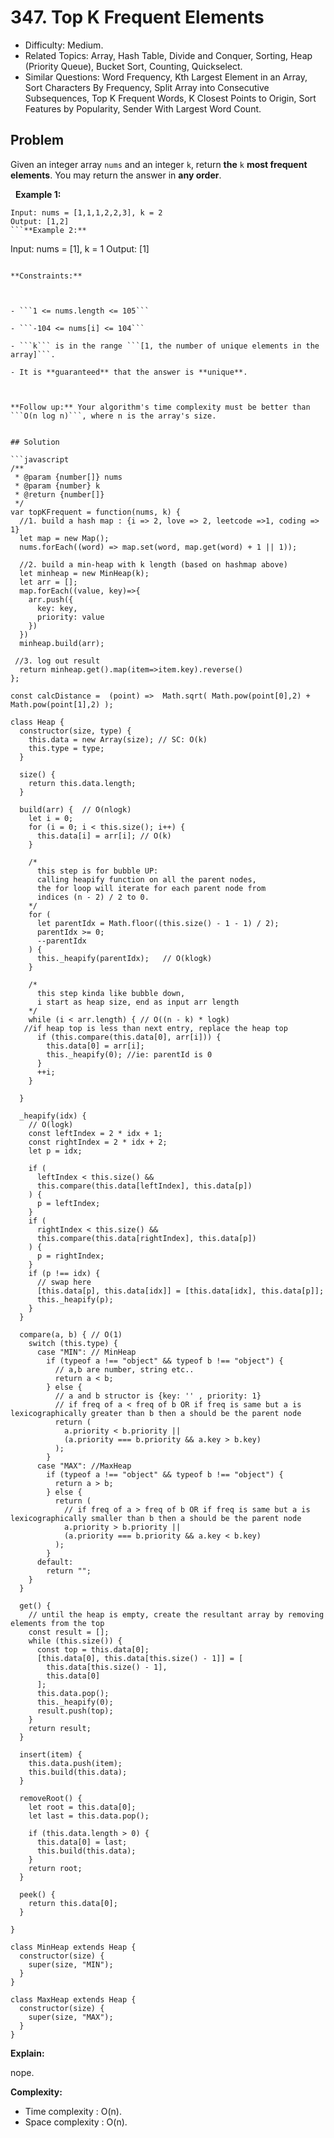 # 347. Top K Frequent Elements

- Difficulty: Medium.
- Related Topics: Array, Hash Table, Divide and Conquer, Sorting, Heap (Priority Queue), Bucket Sort, Counting, Quickselect.
- Similar Questions: Word Frequency, Kth Largest Element in an Array, Sort Characters By Frequency, Split Array into Consecutive Subsequences, Top K Frequent Words, K Closest Points to Origin, Sort Features by Popularity, Sender With Largest Word Count.

## Problem

Given an integer array ```nums``` and an integer ```k```, return **the** ```k``` **most frequent elements**. You may return the answer in **any order**.

 
**Example 1:**
```
Input: nums = [1,1,1,2,2,3], k = 2
Output: [1,2]
```**Example 2:**
```
Input: nums = [1], k = 1
Output: [1]
```
 
**Constraints:**


	
- ```1 <= nums.length <= 105```
	
- ```-104 <= nums[i] <= 104```
	
- ```k``` is in the range ```[1, the number of unique elements in the array]```.
	
- It is **guaranteed** that the answer is **unique**.


 
**Follow up:** Your algorithm's time complexity must be better than ```O(n log n)```, where n is the array's size.


## Solution

```javascript
/**
 * @param {number[]} nums
 * @param {number} k
 * @return {number[]}
 */
var topKFrequent = function(nums, k) {
  //1. build a hash map : {i => 2, love => 2, leetcode =>1, coding => 1}
  let map = new Map();
  nums.forEach((word) => map.set(word, map.get(word) + 1 || 1));

  //2. build a min-heap with k length (based on hashmap above)
  let minheap = new MinHeap(k);
  let arr = [];
  map.forEach((value, key)=>{
    arr.push({
      key: key,
      priority: value
    })
  })
  minheap.build(arr);

 //3. log out result
  return minheap.get().map(item=>item.key).reverse()
};

const calcDistance =  (point) =>  Math.sqrt( Math.pow(point[0],2) + Math.pow(point[1],2) );

class Heap {
  constructor(size, type) {
    this.data = new Array(size); // SC: O(k)
    this.type = type;
  }

  size() {
    return this.data.length;
  }

  build(arr) {  // O(nlogk)
    let i = 0;
    for (i = 0; i < this.size(); i++) {
      this.data[i] = arr[i]; // O(k)
    }

    /* 
      this step is for bubble UP: 
      calling heapify function on all the parent nodes, 
      the for loop will iterate for each parent node from 
      indices (n - 2) / 2 to 0.
    */
    for (
      let parentIdx = Math.floor((this.size() - 1 - 1) / 2);
      parentIdx >= 0;
      --parentIdx
    ) {
      this._heapify(parentIdx);   // O(klogk)
    }

    /* 
      this step kinda like bubble down, 
      i start as heap size, end as input arr length 
    */
    while (i < arr.length) { // O((n - k) * logk)
   //if heap top is less than next entry, replace the heap top
      if (this.compare(this.data[0], arr[i])) {
        this.data[0] = arr[i];
        this._heapify(0); //ie: parentId is 0
      }
      ++i;
    }

  }

  _heapify(idx) {
    // O(logk)
    const leftIndex = 2 * idx + 1;
    const rightIndex = 2 * idx + 2;
    let p = idx;

    if (
      leftIndex < this.size() &&
      this.compare(this.data[leftIndex], this.data[p])
    ) {
      p = leftIndex;
    }
    if (
      rightIndex < this.size() &&
      this.compare(this.data[rightIndex], this.data[p])
    ) {
      p = rightIndex;
    }
    if (p !== idx) {
      // swap here
      [this.data[p], this.data[idx]] = [this.data[idx], this.data[p]];
      this._heapify(p);
    }
  }

  compare(a, b) { // O(1)
    switch (this.type) {
      case "MIN": // MinHeap
        if (typeof a !== "object" && typeof b !== "object") {
          // a,b are number, string etc..
          return a < b;
        } else {
          // a and b structor is {key: '' , priority: 1}
          // if freq of a < freq of b OR if freq is same but a is lexicographically greater than b then a should be the parent node
          return (
            a.priority < b.priority ||
            (a.priority === b.priority && a.key > b.key)
          );
        }
      case "MAX": //MaxHeap
        if (typeof a !== "object" && typeof b !== "object") {
          return a > b;
        } else {
          return (
            // if freq of a > freq of b OR if freq is same but a is lexicographically smaller than b then a should be the parent node
            a.priority > b.priority ||
            (a.priority === b.priority && a.key < b.key)
          );
        }
      default:
        return "";
    }
  }

  get() {
    // until the heap is empty, create the resultant array by removing elements from the top
    const result = [];
    while (this.size()) {
      const top = this.data[0];
      [this.data[0], this.data[this.size() - 1]] = [
        this.data[this.size() - 1],
        this.data[0]
      ];
      this.data.pop();
      this._heapify(0);
      result.push(top);
    }
    return result;
  }

  insert(item) {
    this.data.push(item);
    this.build(this.data);
  }

  removeRoot() {
    let root = this.data[0];
    let last = this.data.pop();

    if (this.data.length > 0) {
      this.data[0] = last;
      this.build(this.data);
    }
    return root;
  }

  peek() {
    return this.data[0];
  }

}

class MinHeap extends Heap {
  constructor(size) {
    super(size, "MIN");
  }
}

class MaxHeap extends Heap {
  constructor(size) {
    super(size, "MAX");
  }
}
```

**Explain:**

nope.

**Complexity:**

* Time complexity : O(n).
* Space complexity : O(n).
